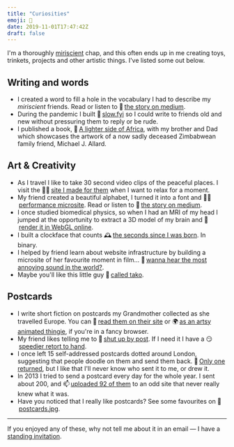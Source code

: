 ```yaml
---
title: "Curiosities"
emoji: 🧠
date: 2019-11-01T17:47:42Z
draft: false
---
```


I'm a thoroughly [miriscient](https://www.miriscient.org) chap, and this often ends up in me creating toys, trinkets, projects and other artistic things. I've listed some out below.

<style>li a { margin-left: 0.2em;}</style>

## Writing and words

* I created a word to fill a hole in the vocabulary I had to describe my _miriscient_ friends. Read or listen to 📖[the story on medium](https://medium.com/miriscient/miriscience-5e342ff198f5).
* During the pandemic I built 🐌[slow.fyi](https://slow.fyi) so I could write to friends old and new without pressuring them to reply or be rude.
* I published a book, 📔[A lighter side of Africa](https://www.amazon.co.uk/Lighter-Side-Africa-Paintings-Michael/dp/0993324908/), with my brother and Dad which showcases the artwork of a now sadly deceased Zimbabwean family friend, Michael J. Allard.

## Art & Creativity

* As I travel I like to take 30 second video clips of the peaceful places. I visit the 🧘‍♂️[site I made for them](http://30s.byjp.me/) when I want to relax for a moment.
* My friend created a beautiful alphabet, I turned it into a font and 👨‍🎤[performance microsite](https://caspian.byjp.me). Read or listen to 📖[the story on medium](https://medium.com/miriscient/the-beauty-of-type-29ab1000e9e4).
* I once studied biomedical physics, so when I had an MRI of my head I jumped at the opportunity to extract a 3D model of my brain and 🧠[render it in WebGL online](https://brain.byjp.me/).
* I built a clockface that counts 🕰[the seconds since I was born](https://tictoc.byjp.me/). In binary.
* I helped by friend learn about website infrastructure by building a microsite of her favourite moment in film… 🐶[wanna hear the most annoying sound in the world?](https://wannahearthemostannoyingsoundintheworld.byjp.me).
* Maybe you'll like this little guy 🐙[called tako](https://tako.byjp.me).

## Postcards

* I write short fiction on postcards my Grandmother collected as she travelled Europe. You can 📮[read them on their site](http://lucy.byjp.me/) or 🌍[as an artsy animated thingie](http://lucy.byjp.me/globe#diving), if you're in a fancy browser.
* My friend likes telling me to 🤫[shut up by post](https://www.instagram.com/p/BqZR3qjAkMC/). If I need it I have a 😏[speedier retort to hand](http://shutupclaire.byjp.me/).
* I once left 15 self-addressed postcards dotted around London, suggesting that people doodle on them and send them back. 🐪[Only one returned](http://postcarddoodles.byjp.me/), but I like that I'll never know who sent it to me, or drew it.
* In 2013 I tried to send a postcard every day for the whole year. I sent about 200, and 📫[uploaded 92 of them](http://postcards.byjp.me/) to an odd site that never really knew what it was.
* Have you noticed that I really like postcards? See some favourites on 📸[postcards.jpg](https://instagram.com/postcards.jpg).

---

If you enjoyed any of these, why not tell me about it in an email — I have a [standing invitation](/standing-invitation).
